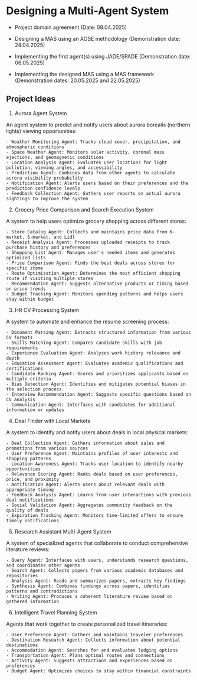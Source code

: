 # Designing a Multi-Agent System

- Project domain agreement (Date: 08.04.2025)

- Designing a MAS using an AOSE methodology (Demonstration date: 24.04.2025)

- Implementing the first agent(s) using JADE/SPADE (Demonstration date: 06.05.2025)

- Implementing the designed MAS using a MAS framework (Demonstration dates: 20.05.2025 and 22.05.2025)

## Project Ideas

1. Aurora Agent System

An agent system to predict and notify users about aurora borealis (northern lights) viewing opportunities:

    - Weather Monitoring Agent: Tracks cloud cover, precipitation, and atmospheric conditions
    - Space Weather Agent: Monitors solar activity, coronal mass ejections, and geomagnetic conditions
    - Location Analysis Agent: Evaluates user locations for light pollution, viewing angles, and accessibility
    - Prediction Agent: Combines data from other agents to calculate aurora visibility probability
    - Notification Agent: Alerts users based on their preferences and the prediction confidence levels
    - Feedback Collection Agent: Gathers user reports on actual aurora sightings to improve the system

2. Grocery Price Comparison and Search Execution System

A system to help users optimize grocery shopping across different stores:

    - Store Catalog Agent: Collects and maintains price data from K-market, S-market, and Lidl
    - Receipt Analysis Agent: Processes uploaded receipts to track purchase history and preferences
    - Shopping List Agent: Manages user's needed items and generates optimized lists
    - Price Comparison Agent: Finds the best deals across stores for specific items
    - Route Optimization Agent: Determines the most efficient shopping route if visiting multiple stores
    - Recommendation Agent: Suggests alternative products or timing based on price trends
    - Budget Tracking Agent: Monitors spending patterns and helps users stay within budget

3. HR CV Processing System

A system to automate and enhance the resume screening process:

    - Document Parsing Agent: Extracts structured information from various CV formats
    - Skills Matching Agent: Compares candidate skills with job requirements
    - Experience Evaluation Agent: Analyzes work history relevance and depth
    - Education Assessment Agent: Evaluates academic qualifications and certifications
    - Candidate Ranking Agent: Scores and prioritizes applicants based on multiple criteria
    - Bias Detection Agent: Identifies and mitigates potential biases in the selection process
    - Interview Recommendation Agent: Suggests specific questions based on CV analysis
    - Communication Agent: Interfaces with candidates for additional information or updates

4. Deal Finder with Local Markets

A system to identify and notify users about deals in local physical markets:

    - Deal Collection Agent: Gathers information about sales and promotions from various sources
    - User Preference Agent: Maintains profiles of user interests and shopping patterns
    - Location Awareness Agent: Tracks user location to identify nearby opportunities
    - Relevance Scoring Agent: Ranks deals based on user preferences, price, and proximity
    - Notification Agent: Alerts users about relevant deals with appropriate timing
    - Feedback Analysis Agent: Learns from user interactions with previous deal notifications
    - Social Validation Agent: Aggregates community feedback on the quality of deals
    - Expiration Tracking Agent: Monitors time-limited offers to ensure timely notifications

5. Research Assistant Multi-Agent System

A system of specialized agents that collaborate to conduct comprehensive literature reviews:

    - Query Agent: Interfaces with users, understands research questions, and coordinates other agents
    - Search Agent: Collects papers from various academic databases and repositories
    - Analysis Agent: Reads and summarizes papers, extracts key findings
    - Synthesis Agent: Combines findings across papers, identifies patterns and contradictions
    - Writing Agent: Produces a coherent literature review based on gathered information

6. Intelligent Travel Planning System

Agents that work together to create personalized travel itineraries:

    - User Preference Agent: Gathers and maintains traveler preferences
    - Destination Research Agent: Collects information about potential destinations
    - Accommodation Agent: Searches for and evaluates lodging options
    - Transportation Agent: Plans optimal routes and connections
    - Activity Agent: Suggests attractions and experiences based on preferences
    - Budget Agent: Optimizes choices to stay within financial constraints